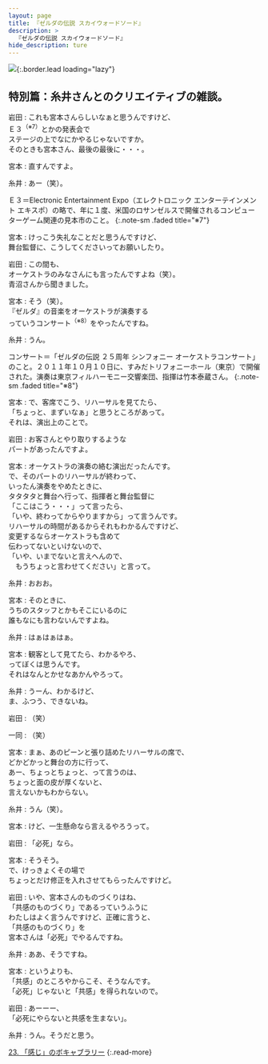 ```yaml
---
layout: page
title: 『ゼルダの伝説 スカイウォードソード』
description: >
  『ゼルダの伝説 スカイウォードソード』
hide_description: ture
---
```


![](/interviews/jp/wii/souj/sp/img/mainvisual22.jpg){:.border.lead loading="lazy"}

## 特別篇：糸井さんとのクリエイティブの雑談。

岩田
: これも宮本さんらしいなぁと思うんですけど、<br>Ｅ３<sup>（※7）</sup>とかの発表会で<br>ステージの上でなにかやるじゃないですか。<br>そのときも宮本さん、最後の最後に・・・。

宮本
: 直すんですよ。

糸井
: あー（笑）。

Ｅ３＝Electronic Entertainment Expo（エレクトロニック エンターテインメント エキスポ）の略で、年に１度、米国のロサンゼルスで開催されるコンピューターゲーム関連の見本市のこと。
{:.note-sm .faded title="※7"}

宮本
: けっこう失礼なことだと思うんですけど、<br>舞台監督に、こうしてくださいってお願いしたり。

岩田
: この間も、<br>オーケストラのみなさんにも言ったんですよね（笑）。<br>青沼さんから聞きました。

宮本
: そう（笑）。<br>『ゼルダ』の音楽をオーケストラが演奏する<br>っていうコンサート<sup>（※8）</sup>をやったんですね。

糸井
: うん。

コンサート＝「ゼルダの伝説 ２５周年 シンフォニー オーケストラコンサート」のこと。２０１１年１０月１０日に、すみだトリフォニーホール（東京）で開催された。演奏は東京フィルハーモニー交響楽団、指揮は竹本泰蔵さん。
{:.note-sm .faded title="※8"}

宮本
: で、客席でこう、リハーサルを見てたら、<br>「ちょっと、まずいなぁ」と思うところがあって。<br>それは、演出上のことで。

岩田
: お客さんとやり取りするような<br>パートがあったんですよ。

宮本
: オーケストラの演奏の絡む演出だったんです。<br>で、そのパートのリハーサルが終わって、<br>いったん演奏をやめたときに、<br>タタタタと舞台へ行って、指揮者と舞台監督に<br>「ここはこう・・・」って言ったら、<br>「いや、終わってからやりますから」って言うんです。<br>リハーサルの時間があるからそれもわかるんですけど、<br>変更するならオーケストラも含めて<br>伝わってないといけないので、<br>「いや、いまでないと言えへんので、<br>　もうちょっと言わせてください」と言って。

糸井
: おおお。

宮本
: そのときに、<br>うちのスタッフとかもそこにいるのに<br>誰もなにも言わないんですよね。

糸井
: はぁはぁはぁ。

宮本
: 観客として見てたら、わかるやろ、<br>ってぼくは思うんです。<br>それはなんとかせなあかんやろって。

糸井
: うーん、わかるけど、<br>ま、ふつう、できないね。

岩田
: （笑）

一同
: （笑）

宮本
: まぁ、あのピーンと張り詰めたリハーサルの席で、<br>どかどかっと舞台の方に行って、<br>あー、ちょっとちょっと、って言うのは、<br>ちょっと面の皮が厚くないと、<br>言えないかもわからない。

糸井
: うん（笑）。

宮本
: けど、一生懸命なら言えるやろうって。

岩田
: 「必死」なら。

宮本
: そうそう。<br>で、けっきょくその場で<br>ちょっとだけ修正を入れさせてもらったんですけど。

岩田
: いや、宮本さんのものづくりはね、<br>「共感のものづくり」であるっていうふうに<br>わたしはよく言うんですけど、正確に言うと、<br>「共感のものづくり」を<br>宮本さんは「必死」でやるんですね。

糸井
: ああ、そうですね。

宮本
: というよりも、<br>「共感」のところやからこそ、そうなんです。<br>「必死」じゃないと「共感」を得られないので。

岩田
: あーーー、<br>「必死にやらないと共感を生まない」。

糸井
: うん。そうだと思う。

[23. 「感じ」のボキャブラリー](23.md)
{:.read-more}

